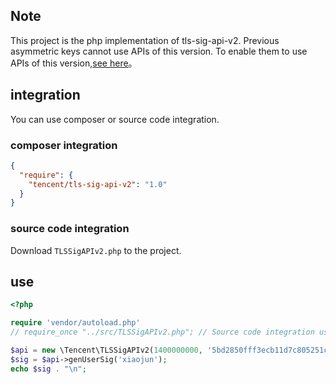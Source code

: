 ## Note
This project is the php implementation of tls-sig-api-v2. Previous asymmetric keys cannot use APIs of this version. To enable them to use APIs of this version,[see here](https://github.com/tencentcloud/tls-sig-api-php)。

## integration
You can use composer or source code integration.

### composer integration
``` json
{
  "require": {
    "tencent/tls-sig-api-v2": "1.0"
  }
}
```

### source code integration
Download `TLSSigAPIv2.php` to the project.

## use
``` php
<?php

require 'vendor/autoload.php'
// require_once "../src/TLSSigAPIv2.php"; // Source code integration uses relative paths

$api = new \Tencent\TLSSigAPIv2(1400000000, '5bd2850fff3ecb11d7c805251c51ee463a25727bddc2385f3fa8bfee1bb93b5e');
$sig = $api->genUserSig('xiaojun');
echo $sig . "\n";
```
